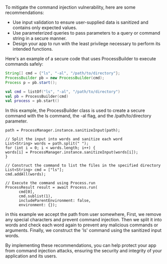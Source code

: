To mitigate the command injection vulnerability, here are some recommendations:
- Use input validation to ensure user-supplied data is sanitized and contains only expected values.
- Use parameterized queries to pass parameters to a query or command string in a secure manner.
- Design your app to run with the least privilege necessary to perform its intended functions.

Here's an example of a secure code that uses ProcessBuilder to execute commands safely:
```java
String[] cmd = {"ls", "-al", "/path/to/directory"};
ProcessBuilder pb = new ProcessBuilder(cmd);
Process p = pb.start();
```

```kotlin
val cmd = listOf("ls", "-al", "/path/to/directory")
val pb = ProcessBuilder(cmd)
val process = pb.start()
```
In this example, the ProcessBuilder class is used to create a secure command with the ls command, the -al flag, and the /path/to/directory parameter.

```flutter
path = ProcessManager.instance.sanitizeInput(path);

// Split the input into words and sanitize each word
List<String> words = path.split(" ");
for (int i = 0; i < words.length; i++) {
words[i] = ProcessManager.instance.sanitizeInput(words[i]);
}

// Construct the command to list the files in the specified directory
List<String> cmd = ["ls"];
cmd.addAll(words);

// Execute the command using Process.run
ProcessResult result = await Process.run(
      cmd[0],
      cmd.sublist(1),
      includeParentEnvironment: false,
      environment: {});
```
in this example we accept the path from user somewhere,
First, we remove any special characters and prevent command injection. Then we split it into words and check each word again to prevent any malicious commands or arguments. Finally, we construct the 'ls' command using the sanitized input words.

By implementing these recommendations, you can help protect your app from command injection attacks, ensuring the security and integrity of your application and its users.
